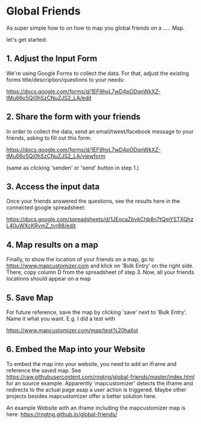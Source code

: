 # Global Friends

As super simple how to on how to map you global friends on a ..... Map.

let's get started:


## 1. Adjust the Input Form
We're using Google Forms to collect the data. For that, adjust the existing forms title/description/questions to your needs:

https://docs.google.com/forms/d/1EF9hyL7wD4pODqnWkXZ-tMu66o5Qi0hSzCNuZJS2_LA/edit


## 2. Share the form with your friends
In order to collect the data, send an email/tweet/facebook message to your friends, asking to fill out this form:

https://docs.google.com/forms/d/1EF9hyL7wD4pODqnWkXZ-tMu66o5Qi0hSzCNuZJS2_LA/viewform

(same as clicking 'senden' or 'send' button in step 1.)


## 3. Access the input data
Once your friends answered the questions, see the results here in the connected google spreadsheet:

https://docs.google.com/spreadsheets/d/1JEocaZbvkChb8n7tQmYSTXQhzL40uWXcKRymZ_tvr88/edit


## 4. Map results on a map
Finally, to show the location of your friends on a map, go to https://www.mapcustomizer.com and klick on 'Bulk Entry' on the right side. There, copy column D from the spreadsheet of step 3. Now, all your friends locations should appear on a map


## 5. Save Map
For  future reference, save the map by clicking 'save' next to 'Bulk Entry'. Name it what you want. E.g. I did a test with

https://www.mapcustomizer.com/map/test%20hallot


## 6. Embed the Map into your Website
To embed the map into your website, you need to add an iframe and reference the saved map. See https://raw.githubusercontent.com/rngtng/global-friends/master/index.html for an source example. Apparently 'mapcustomizer' detects the iframe and redirects to the actual page asap a user action is triggered. Maybe other projects besides mapcustomizer offer a better solution here.

An example Website with an iframe including the mapcustomizer map is here: https://rngtng.github.io/global-friends/


